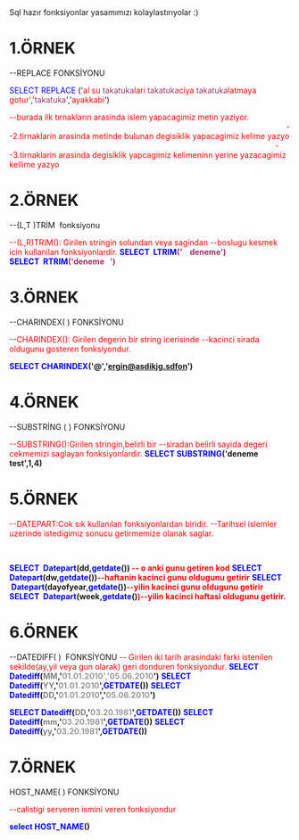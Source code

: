 &nbsp;

Sql hazır fonksiyonlar yasamımızı kolaylastırıyolar :)
<h1>1.ÖRNEK</h1>
--REPLACE FONKSİYONU

<span style="color: #0000ff;">SELECT</span> <span style="color: #0000ff;">REPLACE</span>
('<span style="color: #ff0000;">al su<span style="color: #993366;"> takatuka</span>lari <span style="color: #993366;">takatuka</span>ciya <span style="color: #993366;">takatuka</span>latmaya gotur'</span>,<span style="color: #ff0000;">'<span style="color: #993366;">takatuka</span></span>','<span style="color: #ff0000;">ayakkabi</span>')

<span style="color: #ff0000;">--burada ilk tırnakların arasinda islem yapacagimiz metin yaziyor.                                                                                                                                                 --2.tirnaklarin arasinda metinde bulunan degisiklik yapacagimiz kelime yazyo                                                                                                                          --3.tirnaklarin arasinda degisiklik yapcagimiz kelimeninn yerine yazacagimiz kellime yazyo</span>
<h1>2.ÖRNEK</h1>
--(L,T )TRİM  fonksiyonu

<span style="color: #ff0000;">--(L,R)TRIM(): Girilen stringin solundan veya sagindan</span>
<span style="color: #ff0000;">--boslugu kesmek icin kullanilan fonksiyonlardir.</span>
<strong><span style="color: #993366;"><span style="color: #0000ff;">SELECT</span>  <span style="color: #0000ff;">LTRIM</span>('    deneme')</span></strong>
<strong><span style="color: #993366;"><span style="color: #0000ff;">SELECT</span>  <span style="color: #0000ff;">RTRIM</span>('deneme   ')</span></strong>
<h1>3.ÖRNEK</h1>
--CHARINDEX( ) FONKSİYONU

<span style="color: #ff0000;">--CHARINDEX(): Girilen degerin bir string icerisinde </span>
<span style="color: #ff0000;">--kacinci sirada oldugunu gosteren fonksiyondur.</span>

<strong><span style="color: #0000ff;">SELECT CHARINDEX</span>('@','ergin@asdikjg.sdfon')</strong>
<h1>4.ÖRNEK</h1>
--SUBSTRİNG ( ) FONKSİYONU

<span style="color: #ff0000;">--SUBSTRING():Girilen stringin,belirli bir </span>
<span style="color: #ff0000;">--siradan belirli sayida degeri cekmemizi saglayan fonksiyonlardir.</span>
<strong><span style="color: #0000ff;">SELECT SUBSTRING</span>('deneme test',1,4)</strong>
<h1>5.ÖRNEK</h1>
<span style="color: #ff0000;">--DATEPART:Cok sık kullanılan fonksiyonlardan biridir. </span>
<span style="color: #ff0000;">--Tarihsel islemler uzerinde istedigimiz sonucu getirmemize olanak saglar.</span>

&nbsp;

<strong><span style="color: #0000ff;">SELECT</span>  <span style="color: #0000ff;">Datepart</span>(dd,<span style="color: #0000ff;">getdate</span>()) <span style="color: #ff0000;">-- o anki gunu getiren kod</span></strong>
<strong><span style="color: #0000ff;">SELECT </span> <span style="color: #0000ff;">Datepart</span>(dw,<span style="color: #0000ff;">getdate</span>())<span style="color: #ff0000;">--haftanin kacinci gunu oldugunu getirir</span></strong>
<strong><span style="color: #0000ff;">S</span><span style="color: #0000ff;">ELECT  Datepart</span>(dayofyear,<span style="color: #0000ff;">getdate</span>())<span style="color: #ff0000;">--yilin kacinci gunu oldugunu getirir</span></strong>
<strong><span style="color: #0000ff;">SELECT  Datepart</span>(week,<span style="color: #0000ff;">getdate</span>()<span style="color: #ff0000;">)--yilin kacinci haftasi oldugunu getirir.</span></strong>
<h1>6.ÖRNEK</h1>
--DATEDIFF( )  FONKSİYONU
<span style="color: #ff0000;">-- Girilen iki tarih arasindaki farki istenilen sekilde(ay,yil veya gun olarak) geri donduren fonksiyondur.</span>
<strong><span style="color: #0000ff;">SELECT Datediff</span>(<span style="color: #808080;">MM</span>,'<span style="color: #999999;">01.01.2010','05.06.2010</span>')</strong>
<strong><span style="color: #0000ff;">SELECT Datediff</span>(<span style="color: #808080;">YY</span>,'<span style="color: #999999;">01.01.2010</span>',<span style="color: #0000ff;">GETDATE</span>())</strong>
<strong><span style="color: #0000ff;">SELECT Datediff</span>(<span style="color: #808080;">DD</span>,'<span style="color: #999999;">01.01.2010</span>','<span style="color: #999999;">05.06.2010</span>')</strong>

<strong><span style="color: #0000ff;">SELECT Datediff</span>(<span style="color: #808080;">DD</span>,'<span style="color: #999999;">03.20.1981</span>',<span style="color: #0000ff;">GETDATE</span>())</strong>
<strong><span style="color: #0000ff;">SELECT Datediff</span>(<span style="color: #808080;">mm</span>,'<span style="color: #999999;">03.20.1981</span>',<span style="color: #0000ff;">GETDATE</span>())</strong>
<strong><span style="color: #0000ff;">SELECT Datediff</span>(<span style="color: #808080;">yy</span>,'<span style="color: #999999;">03.20.1981</span>',<span style="color: #0000ff;">GETDATE</span>())</strong>
<h1>7.ÖRNEK</h1>
HOST_NAME( ) FONKSİYONU

<span style="color: #ff0000;">--calistigi serveren ismini veren fonksiyondur</span>

<strong><span style="color: #0000ff;">select HOST_NAME</span>()</strong>
<h1></h1>